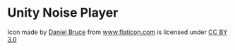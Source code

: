 # Unity Noise Player

<div>Icon made by <a href="http://www.danielbruce.se" title="Daniel Bruce">Daniel Bruce</a> from <a href="http://www.flaticon.com" title="Flaticon">www.flaticon.com</a> is licensed under <a href="http://creativecommons.org/licenses/by/3.0/" title="Creative Commons BY 3.0">CC BY 3.0</a></div>
